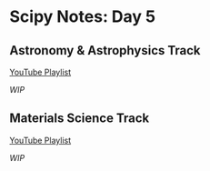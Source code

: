 # Scipy Notes: Day 5

## Astronomy & Astrophysics Track

[YouTube Playlist](https://www.youtube.com/playlist?list=PLYx7XA2nY5GdcCuhzg1G7Zt4apRnIn-u9)

_WIP_

## Materials Science Track

[YouTube Playlist](https://www.youtube.com/playlist?list=PLYx7XA2nY5GcTCOoxtlqebZExBfwXj58o)

_WIP_
